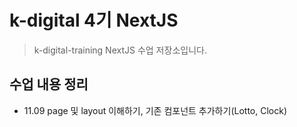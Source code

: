 # k-digital 4기 NextJS

> k-digital-training NextJS 수업 저장소입니다. 

## 수업 내용 정리

+ 11.09 page 및 layout 이해하기, 기존 컴포넌트 추가하기(Lotto, Clock) 